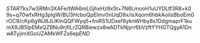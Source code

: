 $START$kx7wSRMn3XAFe/tWA6mLGjhxHz9x5t+7N6LmooH1uUYDLtf3R8+k09s+q70wfxRHg3plgW/BU3HcboQpElmv0nUqD9x/isXqom6hbkAoiIsBboEm0rOC9/cKp6gWJ8JLlKlnQQFWyq5+fniRS1UDxef8yknWHby8s1DdgmaprF1kumX9JB5lpEMxQZBNu9rjfiLrZQRBiewzx8wADTkNjyrr6bVzftYYHGTQgyA1DnwATyjimXGoUZAMkWFZs6ep$END$